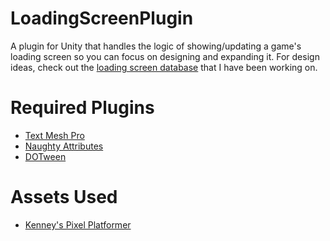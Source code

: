 # LoadingScreenPlugin
A plugin for Unity that handles the logic of showing/updating a game's loading screen so you can focus on designing and expanding it.
For design ideas, check out the [loading screen database](https://loucacoles.notion.site/Loading-Screen-Database-2b0bc522c6634f23987ba287fcf4960d) that I have been working on.

# Required Plugins
* [Text Mesh Pro](https://docs.unity3d.com/Packages/com.unity.textmeshpro@3.0/manual/index.html)
* [Naughty Attributes](https://assetstore.unity.com/packages/tools/utilities/naughtyattributes-129996)
* [DOTween](https://assetstore.unity.com/packages/tools/animation/dotween-hotween-v2-27676)

# Assets Used
* [Kenney's Pixel Platformer](https://www.kenney.nl/assets/pixel-platformer)